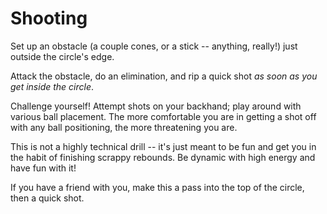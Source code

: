 # Shooting

Set up an obstacle (a couple cones, or a stick -- anything, really!) just outside the circle's edge.

Attack the obstacle, do an elimination, and rip a quick shot *as soon as you get inside the circle*.

Challenge yourself! Attempt shots on your backhand; play around with various ball placement. The more comfortable you are in getting a shot off with any ball positioning, the more threatening you are.

This is not a highly technical drill -- it's just meant to be fun and get you in the habit of finishing scrappy rebounds. Be dynamic with high energy and have fun with it!

If you have a friend with you, make this a pass into the top of the circle, then a quick shot.